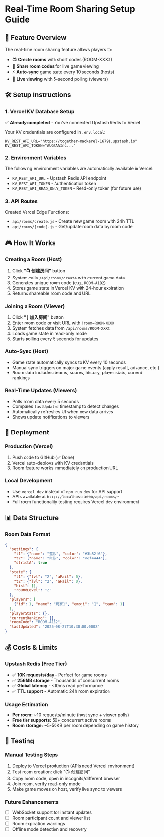 # Real-Time Room Sharing Setup Guide

## 🚀 Feature Overview

The real-time room sharing feature allows players to:
- 📺 **Create rooms** with short codes (ROOM-XXXX)
- 🔗 **Share room codes** for live game viewing  
- ⚡ **Auto-sync** game state every 10 seconds (hosts)
- 👀 **Live viewing** with 5-second polling (viewers)

## 🛠 Setup Instructions

### 1. Vercel KV Database Setup

✅ **Already completed** - You've connected Upstash Redis to Vercel

Your KV credentials are configured in `.env.local`:
```env
KV_REST_API_URL="https://together-mackerel-16791.upstash.io"
KV_REST_API_TOKEN="AUGXAAInc..."
```

### 2. Environment Variables

The following environment variables are automatically available in Vercel:
- `KV_REST_API_URL` - Upstash Redis API endpoint
- `KV_REST_API_TOKEN` - Authentication token
- `KV_REST_API_READ_ONLY_TOKEN` - Read-only token (for future use)

### 3. API Routes

Created Vercel Edge Functions:
- `api/rooms/create.js` - Create new game room with 24h TTL
- `api/rooms/[code].js` - Get/update room data by room code

## 🎮 How It Works

### Creating a Room (Host)
1. Click **"📺 创建房间"** button
2. System calls `/api/rooms/create` with current game data
3. Generates unique room code (e.g., `ROOM-A1B2`)
4. Stores game state in Vercel KV with 24-hour expiration
5. Returns shareable room code and URL

### Joining a Room (Viewer)
1. Click **"🔗 加入房间"** button  
2. Enter room code or visit URL with `?room=ROOM-XXXX`
3. System fetches data from `/api/rooms/ROOM-XXXX`
4. Loads game state in read-only mode
5. Starts polling every 5 seconds for updates

### Auto-Sync (Host)
- Game state automatically syncs to KV every 10 seconds
- Manual sync triggers on major game events (apply result, advance, etc.)
- Room data includes: teams, scores, history, player stats, current rankings

### Real-Time Updates (Viewers)
- Polls room data every 5 seconds
- Compares `lastUpdated` timestamp to detect changes
- Automatically refreshes UI when new data arrives
- Shows update notifications to viewers

## 🚀 Deployment

### Production (Vercel)
1. Push code to GitHub (✅ Done)
2. Vercel auto-deploys with KV credentials
3. Room feature works immediately on production URL

### Local Development
- Use `vercel dev` instead of `npm run dev` for API support
- APIs available at `http://localhost:3000/api/rooms/*`
- Full room functionality testing requires Vercel dev environment

## 📊 Data Structure

### Room Data Format
```json
{
  "settings": {
    "t1": {"name": "蓝队", "color": "#3b82f6"},
    "t2": {"name": "红队", "color": "#ef4444"},
    "strictA": true
  },
  "state": {
    "t1": {"lvl": "2", "aFail": 0},
    "t2": {"lvl": "2", "aFail": 0},
    "hist": [],
    "roundLevel": "2"
  },
  "players": [
    {"id": 1, "name": "玩家1", "emoji": "🐶", "team": 1}
  ],
  "playerStats": {},
  "currentRanking": {},
  "roomCode": "ROOM-A1B2",
  "lastUpdated": "2025-08-27T10:30:00.000Z"
}
```

## 💰 Costs & Limits

### Upstash Redis (Free Tier)
- ✅ **10K requests/day** - Perfect for game rooms
- ✅ **256MB storage** - Thousands of concurrent rooms
- ✅ **Global latency** - <10ms read performance
- ✅ **TTL support** - Automatic 24h room expiration

### Usage Estimation
- **Per room:** ~10 requests/minute (host sync + viewer polls)
- **Free tier supports:** 50+ concurrent active rooms
- **Room storage:** ~5-50KB per room depending on game history

## 🔧 Testing

### Manual Testing Steps
1. Deploy to Vercel production (APIs need Vercel environment)
2. Test room creation: click "📺 创建房间"
3. Copy room code, open in incognito/different browser
4. Join room, verify read-only mode
5. Make game moves on host, verify live sync to viewers

### Future Enhancements
- [ ] WebSocket support for instant updates
- [ ] Room participant count and viewer list
- [ ] Room expiration warnings
- [ ] Offline mode detection and recovery